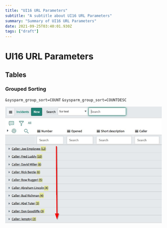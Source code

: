 ```yaml
---
title: "UI16 URL Parameters"
subtitle: "A subtitle about UI16 URL Parameters"
summary: "Summary of UI16 URL Parameters"
date: 2021-09-25T03:40:01.930Z
tags: ["draft"]
---
```


# UI16 URL Parameters


## Tables

### Grouped Sorting

`&sysparm_group_sort=COUNT`
`&sysparm_group_sort=COUNTDESC`

![Table of incidents grouped by caller sorted descending by count of caller.  Thanks Maik Skoddow for sharing!](./grouped-sorting.jpg)

<!--SOurce: https://www.linkedin.com/posts/maik-skoddow_did-you-know-that-it-is-possible-to-sort-activity-6847365455452151808-txQS>

